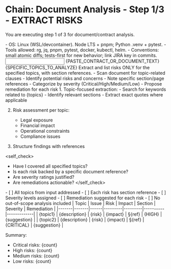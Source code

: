 # Chain: Document Analysis - Step 1/3 - EXTRACT RISKS

You are executing step 1 of 3 for document/contract analysis.

<context>
- OS: Linux (WSL/devcontainer). Node LTS + pnpm; Python .venv + pytest.
- Tools allowed: rg, jq, pnpm, pytest, docker, kubectl, helm.
- Conventions: small atomic diffs; tests-first for new behavior; link JIRA key in commits.
</context>

<input>
<contract>{PASTE_CONTRACT_OR_DOCUMENT_TEXT}</contract>
<topics>{SPECIFIC_TOPICS_TO_ANALYZE}</topics>
</input>

<goal>
Extract and list risks ONLY for the specified topics, with section references.
</goal>

<plan>
- Scan document for topic-related clauses
- Identify potential risks and concerns
- Note specific section/page references
- Categorize by severity (Critical/High/Medium/Low)
- Propose remediation for each risk
</plan>

<work>
1. Topic-focused extraction:
   - Search for keywords related to {topics}
   - Identify relevant sections
   - Extract exact quotes where applicable

2. Risk assessment per topic:
   - Legal exposure
   - Financial impact
   - Operational constraints
   - Compliance issues

3. Structure findings with references
</work>

<self_check>
- Have I covered all specified topics?
- Is each risk backed by a specific document reference?
- Are severity ratings justified?
- Are remediations actionable?
</self_check>

<review>
- [ ] All topics from input addressed
- [ ] Each risk has section reference
- [ ] Severity levels assigned
- [ ] Remediation suggested for each risk
- [ ] No out-of-scope analysis included
</review>

<handoff>
<risks>
| Topic | Issue | Risk | Impact | Section | Severity | Remediation |
|-------|-------|------|---------|---------|----------|-------------|
| {topic1} | {description} | {risk} | {impact} | §{ref} | {HIGH} | {suggestion} |
| {topic2} | {description} | {risk} | {impact} | §{ref} | {CRITICAL} | {suggestion} |

Summary:
- Critical risks: {count}
- High risks: {count}
- Medium risks: {count}
- Low risks: {count}
</risks>
</handoff>
